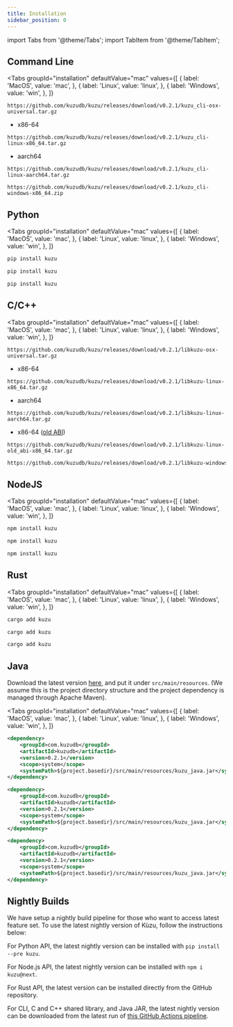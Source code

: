 ```yaml
---
title: Installation
sidebar_position: 0
---
```


import Tabs from '@theme/Tabs';
import TabItem from '@theme/TabItem';

## Command Line

<Tabs groupId="installation" defaultValue="mac" values={[
      { label: 'MacOS', value: 'mac', },
      { label: 'Linux', value: 'linux', },
      { label: 'Windows', value: 'win', },
  ]}
>
<TabItem value="mac">

```
https://github.com/kuzudb/kuzu/releases/download/v0.2.1/kuzu_cli-osx-universal.tar.gz
```

</TabItem>

<TabItem value="linux">

- x86-64

```
https://github.com/kuzudb/kuzu/releases/download/v0.2.1/kuzu_cli-linux-x86_64.tar.gz
```

- aarch64

```
https://github.com/kuzudb/kuzu/releases/download/v0.2.1/kuzu_cli-linux-aarch64.tar.gz
```

</TabItem>

<TabItem value="win">

```
https://github.com/kuzudb/kuzu/releases/download/v0.2.1/kuzu_cli-windows-x86_64.zip
```

</TabItem>

</Tabs>

## Python

<Tabs groupId="installation" defaultValue="mac" values={[
      { label: 'MacOS', value: 'mac', },
      { label: 'Linux', value: 'linux', },
      { label: 'Windows', value: 'win', },
  ]}
>
<TabItem value="mac">

```bash
pip install kuzu
```

</TabItem>

<TabItem value="linux">

```bash
pip install kuzu
```

</TabItem>

<TabItem value="win">

```bash
pip install kuzu
```

</TabItem>

</Tabs>

## C/C++

<Tabs groupId="installation" defaultValue="mac" values={[
      { label: 'MacOS', value: 'mac', },
      { label: 'Linux', value: 'linux', },
      { label: 'Windows', value: 'win', },
  ]}
>
<TabItem value="mac">

```
https://github.com/kuzudb/kuzu/releases/download/v0.2.1/libkuzu-osx-universal.tar.gz
```

</TabItem>

<TabItem value="linux">

- x86-64

```
https://github.com/kuzudb/kuzu/releases/download/v0.2.1/libkuzu-linux-x86_64.tar.gz
```

- aarch64

```
https://github.com/kuzudb/kuzu/releases/download/v0.2.1/libkuzu-linux-aarch64.tar.gz
```

- x86-64 ([old ABI](https://gcc.gnu.org/onlinedocs/libstdc++/manual/using_dual_abi.html))

```
https://github.com/kuzudb/kuzu/releases/download/v0.2.1/libkuzu-linux-old_abi-x86_64.tar.gz
```

</TabItem>

<TabItem value="win">

```bash
https://github.com/kuzudb/kuzu/releases/download/v0.2.1/libkuzu-windows-x86_64.zip
```

</TabItem>

</Tabs>

## NodeJS

<Tabs groupId="installation" defaultValue="mac" values={[
      { label: 'MacOS', value: 'mac', },
      { label: 'Linux', value: 'linux', },
      { label: 'Windows', value: 'win', },
  ]}
>
<TabItem value="mac">

```bash
npm install kuzu
```

</TabItem>

<TabItem value="linux">

```bash
npm install kuzu
```

</TabItem>

<TabItem value="win">

```bash
npm install kuzu
```

</TabItem>

</Tabs>

## Rust

<Tabs groupId="installation" defaultValue="mac" values={[
      { label: 'MacOS', value: 'mac', },
      { label: 'Linux', value: 'linux', },
      { label: 'Windows', value: 'win', },
  ]}
>
<TabItem value="mac">

```bash
cargo add kuzu
```

</TabItem>

<TabItem value="linux">

```bash
cargo add kuzu
```

</TabItem>

<TabItem value="win">

```bash
cargo add kuzu
```

</TabItem>

</Tabs>

## Java

Download the latest version [here](https://github.com/kuzudb/kuzu/releases/download/v0.2.1/kuzu_java.jar), and put it under `src/main/resources`. (We assume this is the project directory structure and the project dependency is managed through Apache Maven).

<Tabs groupId="installation" defaultValue="mac" values={[
      { label: 'MacOS', value: 'mac', },
      { label: 'Linux', value: 'linux', },
      { label: 'Windows', value: 'win', },
  ]}
>
<TabItem value="mac">

```xml
<dependency>
    <groupId>com.kuzudb</groupId>
    <artifactId>kuzudb</artifactId>
    <version>0.2.1</version>
    <scope>system</scope>
    <systemPath>${project.basedir}/src/main/resources/kuzu_java.jar</systemPath>
</dependency>
```

</TabItem>

<TabItem value="linux">

```xml
<dependency>
    <groupId>com.kuzudb</groupId>
    <artifactId>kuzudb</artifactId>
    <version>0.2.1</version>
    <scope>system</scope>
    <systemPath>${project.basedir}/src/main/resources/kuzu_java.jar</systemPath>
</dependency>
```

</TabItem>

<TabItem value="win">

```xml
<dependency>
    <groupId>com.kuzudb</groupId>
    <artifactId>kuzudb</artifactId>
    <version>0.2.1</version>
    <scope>system</scope>
    <systemPath>${project.basedir}/src/main/resources/kuzu_java.jar</systemPath>
</dependency>
```

</TabItem>

</Tabs>

## Nightly Builds

We have setup a nightly build pipeline for those who want to access latest feature set. To use the latest nightly version of Kùzu, follow the instructions below:

For Python API, the latest nightly version can be installed with `pip install --pre kuzu`.

For Node.js API, the latest nightly version can be installed with `npm i kuzu@next`.

For Rust API, the latest version can be installed directly from the GitHub repository.

For CLI, C and C++ shared library, and Java JAR, the latest nightly version can be downloaded from the latest run of [this GitHub Actions pipeline](https://github.com/kuzudb/kuzu/actions/workflows/build-and-deploy.yml).
